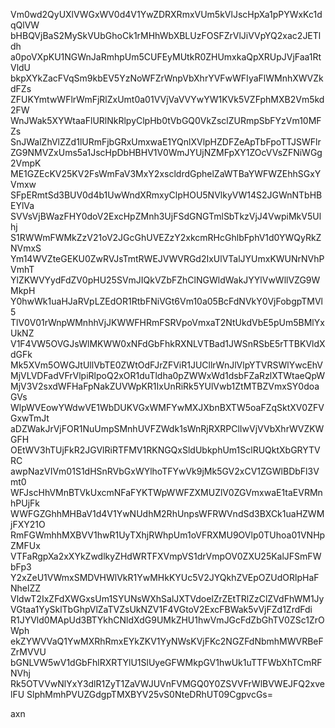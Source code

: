 Vm0wd2QyUXlVWGxWV0d4V1YwZDRXRmxVUm5kVlJscHpXa1pPYWxKc1dqQlVW
bHBQVjBaS2MySkVUbGhoCk1rMHhWbXBLUzFOSFZrVlJiVVpYQ2xac2JETldh
a0poVXpKU1NGWnJaRmhpUm5CUFEyMUtkR0ZHUmxkaQpXRUpJVjFaa1RtVldU
bkpXYkZacFVqSm9kbEV5YzNoWFZrWnpVbXhrYVFwWFIyaFlWMnhXWVZkdFZs
ZFUKYmtwWFlrWmFjRlZxUmt0a01VVjVaVVYwYW1KVk5VZFphMXB2Vm5kd2FW
WnJWak5XYWtaaFlURlNkRlpyClpHb0tVbGQ0VkZsclZURmpSbFYzVm10MFZs
SnJWalZhVlZZd1lURmFjbGRxUmxwaE1YQnlXVlpHZDFZeApTbFpoTTJSWFlr
ZG9NMVZxUms5a1JscHpDbHBHV1V0WmJYUjNZMFpXY1ZOcVVsZFNiWGg2VmpK
ME1GZEcKV25KV2FsWmFaV3MxY2xscldrdGphelZaWTBaYWFWZEhhSGxYVmxw
SFpERmtSd3BUV0d4b1UwWndXRmxyClpHOU5NVlkyVW14S2JGWnNTbHBEYlVa
SVVsVjBWazFHY0doV2ExcHpZMnh3UjFSdGNGTmlSbTkzVjJ4VwpiMkV5Ulhj
S1RWWmFWMkZzV21oV2JGcGhUVEZzY2xkcmRHcGhlbFphV1d0YWQyRkZNVmxS
Ym14WVZteGEKU0ZwRVJsTmtRWEJVWVRGd2IxUlVTalJYUmxKWUNrNVhPVmhT
YlZKWVYydFdZV0pHU25SVmJIQkVZbFZhClNGWldWakJYYlVwWllVZG9WMkpH
Y0hwWk1uaHJaRVpLZEdOR1RtbFNiVGt6Vm10a05BcFdNVkY0VjFobgpTMVl5
TlV0V01rWnpWMnhhVjJKWWFHRmFSRVpoVmxaT2NtUkdVbE5pUm5BMlYxUkNZ
V1F4VW5OVGJsWlMKWW0xNFdGbFhkRXNLVTBad1JWSnRSbE5rTTBKVldXdGFk
Mk5XVm5OWGJtUllVbTE0ZWtOdFJrZFViR1JUCllrWnJlVlpYTVRSWlYwcEhV
MjVLVDFadVFrVlpiRlpoQ2xOR1duTldha0pZWWxWd1dsbFZaRzlXTWtaeQpW
MjV3V2sxdWFHaFpNakZUVWpKR1IxUnRiRk5YUlVwb1ZtMTBZVmxSY0doaGVs
WlpWVEowYWdwVE1WbDUKVGxWMFYwMXJXbnBXTW5oaFZqSktXV0ZFVGxwTmJt
aDZWakJrVjFOR1NuUmpSMnhUVFZWdk1sWnRjRXRPClIwVjVVbXhrWVZKWGFH
OEtWV3hTUjFkR2JGVlRiRTFMV1RKNGQxSldUbkphUm1SclRUQktXbGRYTVRC
awpNazVIVm01S1dHSnRVbGxWYlhoTFYwVk9jMk5GV2xCV1ZGWlBDbFl3Vmt0
WFJscHhVMnBTVkUxcmNFaFYKTWpWWFZXMUZlV0ZGVmxwaE1taEVRMnhPUjFk
WWFGZGhhMHBaV1d4V1YwNUdhM2RhUnpsWFRWVndSd3BXCk1uaHZWMjFXY21O
RmFGWmhhMXBVV1hwR1UyTXhjRWhpUm1oVFRXMU9OVlp0TUhoa01VNHpZMFUx
VTFaRgpXa2xXYkZwdlkyZHdWRTFXVmpVS1drVmpOV0ZXU25KalJFSmFWbFp3
Y2xZeU1VWmxSMDVHWlVkR1YwMHkKYUc5V2JYQkhZVEpOZUdORlpHaFNhelZZ
VldwT2IxZFdXWGxsUm1SYUNsWXhSalJXTVdoelZrZEtTRlZzClZVdFhWM1Jy
VGtaa1YySklTbGhpVlZaTVZsUkNZV1F4VGtoV2ExcFBWak5vVjFZd1ZrdFdi
R1JYVld0MApUd3BTYkhCNldXdG9UMkZHU1hwVmJGcFdZbGhTV0ZSc1ZrOWph
ekZYWVVaQ1YwMXRhRmxEYkZKV1YyNWsKVjFKc2NGZFdNbmhMWVRBeFZrMVVU
bGNLVW5wV1dGbFhlRXRTYlU1SlUyeGFWMkpGV1hwUk1uTTFWbXhTCmRFNVhj
Rk5OTVVwNlYxY3dlR1ZyT1ZaVWJUVnFVMGQ0Y0ZSVVFrWlBVWEJFQ2xvelFU
SlphMmhPVUZGdgpTMXBYV25vS0NteDRhUT09CgpvcGs=

axn